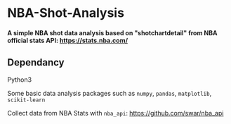 # NBA-Shot-Analysis
#### A simple NBA shot data analysis based on "shotchartdetail" from NBA official stats API: https://stats.nba.com/

## Dependancy
Python3

Some basic data analysis packages such as `numpy`, `pandas`, `matplotlib`, `scikit-learn`

Collect data from NBA Stats with `nba_api`: https://github.com/swar/nba_api
